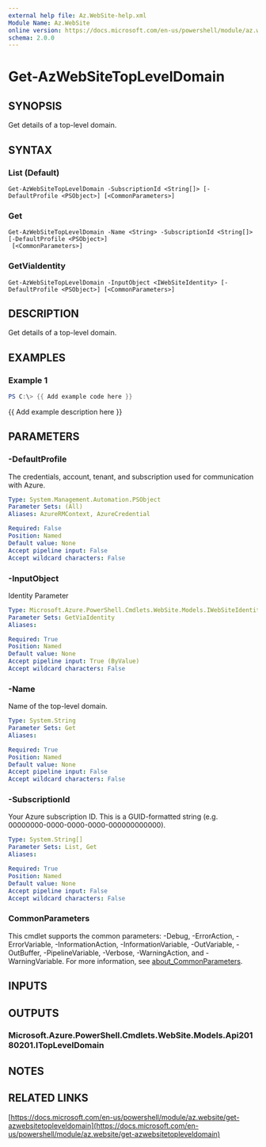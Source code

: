 ```yaml
---
external help file: Az.WebSite-help.xml
Module Name: Az.WebSite
online version: https://docs.microsoft.com/en-us/powershell/module/az.website/get-azwebsitetopleveldomain
schema: 2.0.0
---
```


# Get-AzWebSiteTopLevelDomain

## SYNOPSIS
Get details of a top-level domain.

## SYNTAX

### List (Default)
```
Get-AzWebSiteTopLevelDomain -SubscriptionId <String[]> [-DefaultProfile <PSObject>] [<CommonParameters>]
```

### Get
```
Get-AzWebSiteTopLevelDomain -Name <String> -SubscriptionId <String[]> [-DefaultProfile <PSObject>]
 [<CommonParameters>]
```

### GetViaIdentity
```
Get-AzWebSiteTopLevelDomain -InputObject <IWebSiteIdentity> [-DefaultProfile <PSObject>] [<CommonParameters>]
```

## DESCRIPTION
Get details of a top-level domain.

## EXAMPLES

### Example 1
```powershell
PS C:\> {{ Add example code here }}
```

{{ Add example description here }}

## PARAMETERS

### -DefaultProfile
The credentials, account, tenant, and subscription used for communication with Azure.

```yaml
Type: System.Management.Automation.PSObject
Parameter Sets: (All)
Aliases: AzureRMContext, AzureCredential

Required: False
Position: Named
Default value: None
Accept pipeline input: False
Accept wildcard characters: False
```

### -InputObject
Identity Parameter

```yaml
Type: Microsoft.Azure.PowerShell.Cmdlets.WebSite.Models.IWebSiteIdentity
Parameter Sets: GetViaIdentity
Aliases:

Required: True
Position: Named
Default value: None
Accept pipeline input: True (ByValue)
Accept wildcard characters: False
```

### -Name
Name of the top-level domain.

```yaml
Type: System.String
Parameter Sets: Get
Aliases:

Required: True
Position: Named
Default value: None
Accept pipeline input: False
Accept wildcard characters: False
```

### -SubscriptionId
Your Azure subscription ID.
This is a GUID-formatted string (e.g.
00000000-0000-0000-0000-000000000000).

```yaml
Type: System.String[]
Parameter Sets: List, Get
Aliases:

Required: True
Position: Named
Default value: None
Accept pipeline input: False
Accept wildcard characters: False
```

### CommonParameters
This cmdlet supports the common parameters: -Debug, -ErrorAction, -ErrorVariable, -InformationAction, -InformationVariable, -OutVariable, -OutBuffer, -PipelineVariable, -Verbose, -WarningAction, and -WarningVariable. For more information, see [about_CommonParameters](http://go.microsoft.com/fwlink/?LinkID=113216).

## INPUTS

## OUTPUTS

### Microsoft.Azure.PowerShell.Cmdlets.WebSite.Models.Api20180201.ITopLevelDomain
## NOTES

## RELATED LINKS

[https://docs.microsoft.com/en-us/powershell/module/az.website/get-azwebsitetopleveldomain](https://docs.microsoft.com/en-us/powershell/module/az.website/get-azwebsitetopleveldomain)

